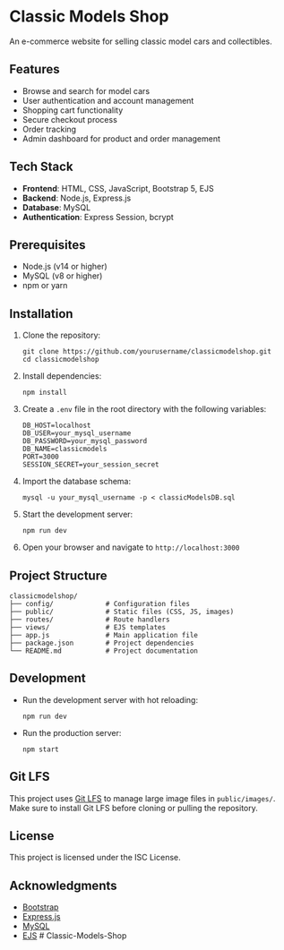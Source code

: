 # Classic Models Shop

An e-commerce website for selling classic model cars and collectibles.

## Features

- Browse and search for model cars
- User authentication and account management
- Shopping cart functionality
- Secure checkout process
- Order tracking
- Admin dashboard for product and order management

## Tech Stack

- **Frontend**: HTML, CSS, JavaScript, Bootstrap 5, EJS
- **Backend**: Node.js, Express.js
- **Database**: MySQL
- **Authentication**: Express Session, bcrypt

## Prerequisites

- Node.js (v14 or higher)
- MySQL (v8 or higher)
- npm or yarn

## Installation

1. Clone the repository:
   ```
   git clone https://github.com/yourusername/classicmodelshop.git
   cd classicmodelshop
   ```

2. Install dependencies:
   ```
   npm install
   ```

3. Create a `.env` file in the root directory with the following variables:
   ```
   DB_HOST=localhost
   DB_USER=your_mysql_username
   DB_PASSWORD=your_mysql_password
   DB_NAME=classicmodels
   PORT=3000
   SESSION_SECRET=your_session_secret
   ```

4. Import the database schema:
   ```
   mysql -u your_mysql_username -p < classicModelsDB.sql
   ```

5. Start the development server:
   ```
   npm run dev
   ```

6. Open your browser and navigate to `http://localhost:3000`

## Project Structure

```
classicmodelshop/
├── config/             # Configuration files
├── public/             # Static files (CSS, JS, images)
├── routes/             # Route handlers
├── views/              # EJS templates
├── app.js              # Main application file
├── package.json        # Project dependencies
└── README.md           # Project documentation
```

## Development

- Run the development server with hot reloading:
  ```
  npm run dev
  ```

- Run the production server:
  ```
  npm start
  ```

## Git LFS

This project uses [Git LFS](https://git-lfs.github.com/) to manage large image files in `public/images/`.  
Make sure to install Git LFS before cloning or pulling the repository.

## License

This project is licensed under the ISC License.

## Acknowledgments

- [Bootstrap](https://getbootstrap.com/)
- [Express.js](https://expressjs.com/)
- [MySQL](https://www.mysql.com/)
- [EJS](https://ejs.co/) #   C l a s s i c - M o d e l s - S h o p  
 